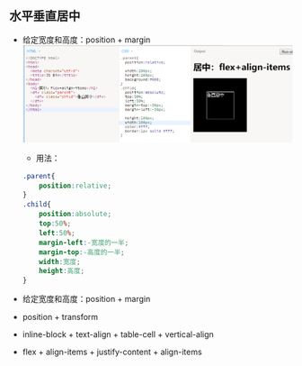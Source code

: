 ## 水平垂直居中

* 给定宽度和高度：position + margin![](/assets/center_position_margin.png)

  * 用法：

  ```css
  .parent{
      position:relative;
  }
  .child{
      position:absolute;
      top:50%;
      left:50%;
      margin-left:-宽度的一半;
      margin-top:-高度的一半;
      width:宽度;
      height:高度;
  }
  ```

* 给定宽度和高度：position + margin

* position + transform

* inline-block + text-align + table-cell + vertical-align
* flex + align-items + justify-content + align-items



